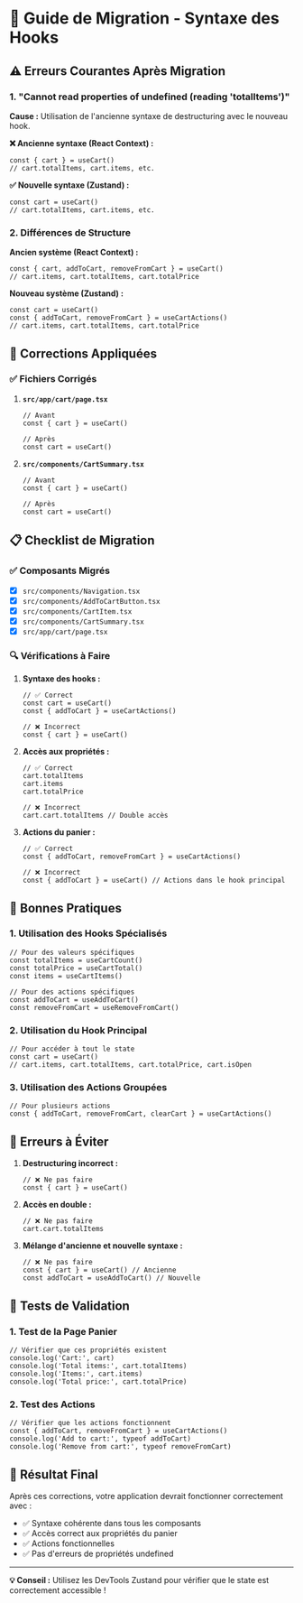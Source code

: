# 🔄 Guide de Migration - Syntaxe des Hooks

## ⚠️ Erreurs Courantes Après Migration

### 1. "Cannot read properties of undefined (reading 'totalItems')"

**Cause :** Utilisation de l'ancienne syntaxe de destructuring avec le nouveau hook.

**❌ Ancienne syntaxe (React Context) :**
```tsx
const { cart } = useCart()
// cart.totalItems, cart.items, etc.
```

**✅ Nouvelle syntaxe (Zustand) :**
```tsx
const cart = useCart()
// cart.totalItems, cart.items, etc.
```

### 2. Différences de Structure

**Ancien système (React Context) :**
```tsx
const { cart, addToCart, removeFromCart } = useCart()
// cart.items, cart.totalItems, cart.totalPrice
```

**Nouveau système (Zustand) :**
```tsx
const cart = useCart()
const { addToCart, removeFromCart } = useCartActions()
// cart.items, cart.totalItems, cart.totalPrice
```

## 🔧 Corrections Appliquées

### ✅ Fichiers Corrigés

1. **`src/app/cart/page.tsx`**
   ```tsx
   // Avant
   const { cart } = useCart()
   
   // Après
   const cart = useCart()
   ```

2. **`src/components/CartSummary.tsx`**
   ```tsx
   // Avant
   const { cart } = useCart()
   
   // Après
   const cart = useCart()
   ```

## 📋 Checklist de Migration

### ✅ Composants Migrés
- [x] `src/components/Navigation.tsx`
- [x] `src/components/AddToCartButton.tsx`
- [x] `src/components/CartItem.tsx`
- [x] `src/components/CartSummary.tsx`
- [x] `src/app/cart/page.tsx`

### 🔍 Vérifications à Faire

1. **Syntaxe des hooks :**
   ```tsx
   // ✅ Correct
   const cart = useCart()
   const { addToCart } = useCartActions()
   
   // ❌ Incorrect
   const { cart } = useCart()
   ```

2. **Accès aux propriétés :**
   ```tsx
   // ✅ Correct
   cart.totalItems
   cart.items
   cart.totalPrice
   
   // ❌ Incorrect
   cart.cart.totalItems // Double accès
   ```

3. **Actions du panier :**
   ```tsx
   // ✅ Correct
   const { addToCart, removeFromCart } = useCartActions()
   
   // ❌ Incorrect
   const { addToCart } = useCart() // Actions dans le hook principal
   ```

## 🎯 Bonnes Pratiques

### 1. Utilisation des Hooks Spécialisés
```tsx
// Pour des valeurs spécifiques
const totalItems = useCartCount()
const totalPrice = useCartTotal()
const items = useCartItems()

// Pour des actions spécifiques
const addToCart = useAddToCart()
const removeFromCart = useRemoveFromCart()
```

### 2. Utilisation du Hook Principal
```tsx
// Pour accéder à tout le state
const cart = useCart()
// cart.items, cart.totalItems, cart.totalPrice, cart.isOpen
```

### 3. Utilisation des Actions Groupées
```tsx
// Pour plusieurs actions
const { addToCart, removeFromCart, clearCart } = useCartActions()
```

## 🚨 Erreurs à Éviter

1. **Destructuring incorrect :**
   ```tsx
   // ❌ Ne pas faire
   const { cart } = useCart()
   ```

2. **Accès en double :**
   ```tsx
   // ❌ Ne pas faire
   cart.cart.totalItems
   ```

3. **Mélange d'ancienne et nouvelle syntaxe :**
   ```tsx
   // ❌ Ne pas faire
   const { cart } = useCart() // Ancienne
   const addToCart = useAddToCart() // Nouvelle
   ```

## 🧪 Tests de Validation

### 1. Test de la Page Panier
```tsx
// Vérifier que ces propriétés existent
console.log('Cart:', cart)
console.log('Total items:', cart.totalItems)
console.log('Items:', cart.items)
console.log('Total price:', cart.totalPrice)
```

### 2. Test des Actions
```tsx
// Vérifier que les actions fonctionnent
const { addToCart, removeFromCart } = useCartActions()
console.log('Add to cart:', typeof addToCart)
console.log('Remove from cart:', typeof removeFromCart)
```

## 🎉 Résultat Final

Après ces corrections, votre application devrait fonctionner correctement avec :
- ✅ Syntaxe cohérente dans tous les composants
- ✅ Accès correct aux propriétés du panier
- ✅ Actions fonctionnelles
- ✅ Pas d'erreurs de propriétés undefined

---

**💡 Conseil :** Utilisez les DevTools Zustand pour vérifier que le state est correctement accessible !
